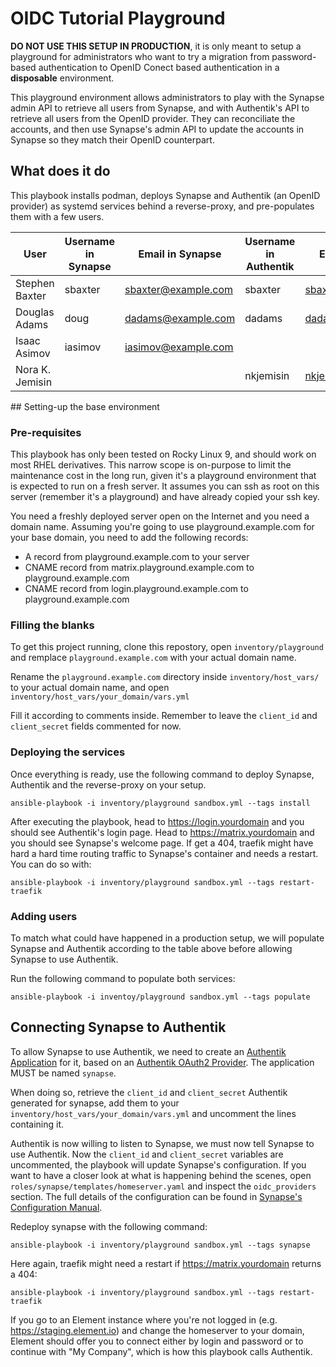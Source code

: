 # OIDC Tutorial Playground

**DO NOT USE THIS SETUP IN PRODUCTION**, it is only meant to setup a playground
for administrators who want to try a migration from password-based
authentication to OpenID Conect based authentication in a **disposable**
environment.

This playground environment allows administrators to play with the Synapse admin
API to retrieve all users from Synapse, and with Authentik's API to retrieve all
users from the OpenID provider. They can reconciliate the accounts, and then use
Synapse's admin API to update the accounts in Synapse so they match their OpenID
counterpart.

## What does it do

This playbook installs podman, deploys Synapse and Authentik (an OpenID
provider) as systemd services behind a reverse-proxy, and pre-populates them
with a few users.

| User            | Username in Synapse | Email in Synapse    | Username in Authentik | Email in Authentik    |
|-----------------|---------------------|---------------------|-----------------------|-----------------------|
| Stephen Baxter  | sbaxter             | sbaxter@example.com | sbaxter               | sbaxter@example.com   |
| Douglas Adams   | doug                | dadams@example.com  | dadams                | dadams@example.com    |
| Isaac Asimov    | iasimov             | iasimov@example.com |                       |                       |
| Nora K. Jemisin |                     |                     | nkjemisin             | nkjemisin@example.com |

## Setting-up the base environment

### Pre-requisites

This playbook has only been tested on Rocky Linux 9, and should work on most
RHEL derivatives. This narrow scope is on-purpose to limit the maintenance cost
in the long run, given it's a playground environment that is expected to run on
a fresh server. It assumes you can ssh as root on this server (remember it's a
playground) and have already copied your ssh key.

You need a freshly deployed server open on the Internet and you need a domain
name. Assuming you're going to use playground.example.com for your base domain,
you need to add the following records:
 * A record from playground.example.com to your server
 * CNAME record from matrix.playground.example.com to playground.example.com 
 * CNAME record from login.playground.example.com to playground.example.com

### Filling the blanks

To get this project running, clone this repostory, open `inventory/playground`
and remplace `playground.example.com` with your actual domain name.

Rename the `playground.example.com` directory inside `inventory/host_vars/` to
your actual domain name, and open `inventory/host_vars/your_domain/vars.yml`

Fill it according to comments inside. Remember to leave the `client_id` and
`client_secret` fields commented for now.

### Deploying the services

Once everything is ready, use the following command to deploy Synapse, Authentik
and the reverse-proxy on your setup.

```
ansible-playbook -i inventory/playground sandbox.yml --tags install
```

After executing the playbook, head to https://login.yourdomain and you should
see Authentik's login page. Head to https://matrix.yourdomain and you should see
Synapse's welcome page. If get a 404, traefik might have hard a hard time
routing traffic to Synapse's container and needs a restart. You can do so with:

```
ansible-playbook -i inventory/playground sandbox.yml --tags restart-traefik
```

### Adding users

To match what could have happened in a production setup, we will populate
Synapse and Authentik according to the table above before allowing Synapse to
use Authentik.

Run the following command to populate both services:

```
ansible-playbook -i inventoy/playground sandbox.yml --tags populate
```

## Connecting Synapse to Authentik

To allow Synapse to use Authentik, we need to create an [Authentik
Application](https://goauthentik.io/docs/applications) for it, based on an
[Authentik OAuth2 Provider](https://goauthentik.io/docs/providers/oauth2/). The
application MUST be named `synapse`.

When doing so, retrieve the `client_id` and `client_secret` Authentik generated
for synapse, add them to your `inventory/host_vars/your_domain/vars.yml` and
uncomment the lines containing it.

Authentik is now willing to listen to Synapse, we must now tell Synapse to use
Authentik. Now the `client_id` and `client_secret` variables are uncommented,
the playbook will update Synapse's configuration. If you want to have a closer
look at what is happening behind the scenes, open
`roles/synapse/templates/homeserver.yaml` and inspect the `oidc_providers`
section. The full details of the configuration can be found in [Synapse's
Configuration
Manual](https://matrix-org.github.io/synapse/latest/usage/configuration/config_documentation.html#oidc_providers).

Redeploy synapse with the following command:

```
ansible-playbook -i inventory/playground sandbox.yml --tags synapse
```

Here again, traefik might need a restart if https://matrix.yourdomain returns a 404:

```
ansible-playbook -i inventory/playground sandbox.yml --tags restart-traefik
```

If you go to an Element instance where you're not logged in (e.g.
https://staging.element.io) and change the homeserver to your domain, Element
should offer you to connect either by login and password or to continue with "My
Company", which is how this playbook calls Authentik.